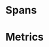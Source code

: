 # Spans

<!-- semconv http.client.spans(full) -->
<!-- endsemconv -->

# Metrics

<!-- semconv http.client.request.duration.metric(metric_table) -->
<!-- endsemconv -->

<!-- semconv http.client.request.duration.metric(full) -->
<!-- endsemconv -->
